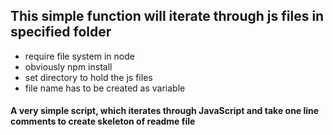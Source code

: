 ## This simple function will iterate through js files in specified folder

- require file system in node 
- obviously npm install
- set directory to hold the js files
- file name has to be created as variable

#### A very simple script, which iterates through JavaScript and take one line comments to create skeleton of readme file
